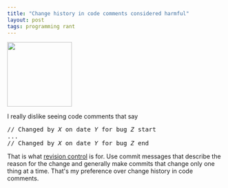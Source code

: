 ```yaml
---
title: "Change history in code comments considered harmful"
layout: post
tags: programming rant
---
```

<img src="http://www.elovirta.com/wp-content/uploads/2010/11/x-l-150x150.gif" alt="" title="Harmful" width="150" height="150" class="alignright size-thumbnail wp-image-1090" />
		  
I really dislike seeing code comments that say

<pre>
// Changed by <var>X</var> on date <var>Y</var> for bug <var>Z</var> start
...
// Changed by <var>X</var> on date <var>Y</var> for bug <var>Z</var> end
</pre>

That is what [revision control](http://en.wikipedia.org/wiki/Revision_control) is for. Use commit messages that describe the reason for the change and generally make commits that change only one thing at a time. That's my preference over change history in code comments.


